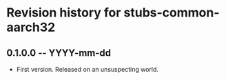 # Revision history for stubs-common-aarch32

## 0.1.0.0 -- YYYY-mm-dd

* First version. Released on an unsuspecting world.
